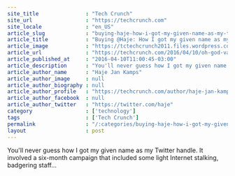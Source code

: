 ```yaml
---
site_title               : "Tech Crunch"
site_url                 : "https://techcrunch.com"
site_locale              : "en_US"
article_slug             : "buying-haje-how-i-got-my-given-name-as-my-twitter-handle-for-s250"
article_title            : "Buying @Haje: How I got my given name as my Twitter handle for $250"
article_image            : "https://tctechcrunch2011.files.wordpress.com/2016/04/haje-tm-twitter.jpg?w=764&h=400&crop=1"
article_url              : "https://techcrunch.com/2016/04/10/oh-god-vain-much/"
article_published_at     : "2016-04-10T11:00:45-03:00"
article_description      : "You'll never guess how I got my given name as my Twitter handle. It involved a six-month campaign that included some light Internet stalking, badgering staff..."
article_author_name      : "Haje Jan Kamps"
article_author_image     : null
article_author_biography : null
article_author_profile   : "https://techcrunch.com/author/haje-jan-kamps/"
article_author_facebook  : null
article_author_twitter   : "https://twitter.com/haje"
category                 : ['technology']
tags                     : ['Tech Crunch']
permalink                : "/:categories/buying-haje-how-i-got-my-given-name-as-my-twitter-handle-for-s250/"
layout                   : post
---
```


You'll never guess how I got my given name as my Twitter handle. It involved a six-month campaign that included some light Internet stalking, badgering staff...
